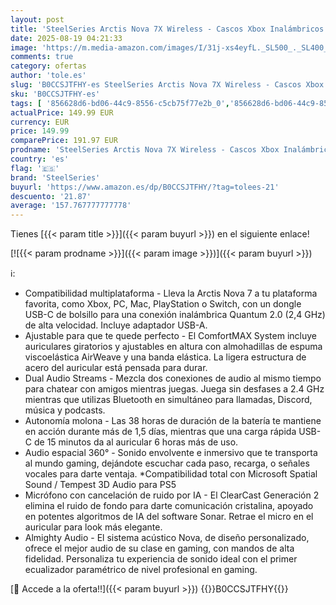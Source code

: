 ```yaml
---
layout: post
title: 'SteelSeries Arctis Nova 7X Wireless - Cascos Xbox Inalámbricos - Controladores magnéticos de neodimio - 2 4GHz + Bluetooth - 38h batería - Micro ClearCast Gen2 IA - Xbox  PS5  PC - Blanco'
date: 2025-08-19 04:21:33
image: 'https://m.media-amazon.com/images/I/31j-xs4eyfL._SL500_._SL400_.jpg'
comments: true
category: ofertas
author: 'tole.es'
slug: 'B0CCSJTFHY-es SteelSeries Arctis Nova 7X Wireless - Cascos Xbox...'
sku: 'B0CCSJTFHY-es'
tags: [ '856628d6-bd06-44c9-8556-c5cb75f77e2b_0','856628d6-bd06-44c9-8556-c5cb75f77e2b_8201','Accesorios para PS4, Xbox One y Nintendo Switch','Accesorios para Xbox One','Accesorios para Xbox Series X y S','Arborist Merchandising Root','Auriculares gaming para Xbox One','Auriculares para Xbox Series X y S','Hardware y juegos para Xbox One','Hardware y juegos para Xbox Series X y S','Self Service','Special Features Stores','Videojuegos','ps5','steelseries','xbox','🇪🇸', ]
actualPrice: 149.99 EUR
currency: EUR
price: 149.99
comparePrice: 191.97 EUR
prodname: 'SteelSeries Arctis Nova 7X Wireless - Cascos Xbox Inalámbricos - Controladores magnéticos de neodimio - 2 4GHz + Bluetooth - 38h batería - Micro ClearCast Gen2 IA - Xbox  PS5  PC - Blanco'
country: 'es'
flag: '🇪🇸'
brand: 'SteelSeries'
buyurl: 'https://www.amazon.es/dp/B0CCSJTFHY/?tag=tolees-21'
descuento: '21.87'
average: '157.767777777778'
---
```


Tienes [{{< param title >}}]({{< param buyurl >}}) en el siguiente enlace!

[![{{< param prodname >}}]({{< param image >}})]({{< param buyurl >}})

ℹ️:

- Compatibilidad multiplataforma - Lleva la Arctis Nova 7 a tu plataforma favorita, como Xbox, PC, Mac, PlayStation o Switch, con un dongle USB-C de bolsillo para una conexión inalámbrica Quantum 2.0 (2,4 GHz) de alta velocidad. Incluye adaptador USB-A.
- Ajustable para que te quede perfecto - El ComfortMAX System incluye auriculares giratorios y ajustables en altura con almohadillas de espuma viscoelástica AirWeave y una banda elástica. La ligera estructura de acero del auricular está pensada para durar.
- Dual Audio Streams - Mezcla dos conexiones de audio al mismo tiempo para chatear con amigos mientras juegas. Juega sin desfases a 2.4 GHz mientras que utilizas Bluetooth en simultáneo para llamadas, Discord, música y podcasts.
- Autonomía molona - Las 38 horas de duración de la batería te mantiene en acción durante más de 1,5 días, mientras que una carga rápida USB-C de 15 minutos da al auricular 6 horas más de uso.
- Audio espacial 360° - Sonido envolvente e inmersivo que te transporta al mundo gaming, dejándote escuchar cada paso, recarga, o señales vocales para darte ventaja. *Compatibilidad total con Microsoft Spatial Sound / Tempest 3D Audio para PS5
- Micrófono con cancelación de ruido por IA - El ClearCast Generación 2 elimina el ruido de fondo para darte comunicación cristalina, apoyado en potentes algoritmos de IA del software Sonar. Retrae el micro en el auricular para look más elegante.
- Almighty Audio - El sistema acústico Nova, de diseño personalizado, ofrece el mejor audio de su clase en gaming, con mandos de alta fidelidad. Personaliza tu experiencia de sonido ideal con el primer ecualizador paramétrico de nivel profesional en gaming.

[🛒 Accede a la oferta!!]({{< param buyurl >}})
{{<world>}}B0CCSJTFHY{{</world>}}
